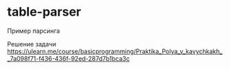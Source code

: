 # table-parser
Пример парсинга

Решение задачи https://ulearn.me/course/basicprogramming/Praktika_Polya_v_kavychkakh__7a098f71-f436-436f-92ed-287d7b1bca3c

